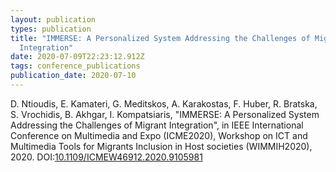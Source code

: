 ```yaml
---
layout: publication
types: publication
title: "IMMERSE: A Personalized System Addressing the Challenges of Migrant
  Integration"
date: 2020-07-09T22:23:12.912Z
tags: conference_publications
publication_date: 2020-07-10
---
```

D. Ntioudis, E. Kamateri, G. Meditskos, A. Karakostas, F. Huber, R. Bratska, S. Vrochidis, B. Akhgar, I. Kompatsiaris, "IMMERSE: A Personalized System Addressing the Challenges of Migrant Integration", in IEEE International Conference on Multimedia and Expo (ICME2020), Workshop on ICT and Multimedia Tools for Migrants Inclusion in Host societies (WIMMIH2020), 2020. DOI:[10.1109/ICMEW46912.2020.9105981](https://doi.org/10.1109/ICMEW46912.2020.9105981)